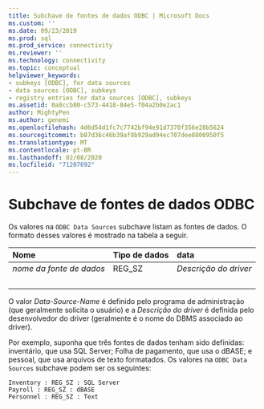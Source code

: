 ```yaml
---
title: Subchave de fontes de dados ODBC | Microsoft Docs
ms.custom: ''
ms.date: 09/23/2019
ms.prod: sql
ms.prod_service: connectivity
ms.reviewer: ''
ms.technology: connectivity
ms.topic: conceptual
helpviewer_keywords:
- subkeys [ODBC], for data sources
- data sources [ODBC], subkeys
- registry entries for data sources [ODBC], subkeys
ms.assetid: 0a8ccb80-c573-4418-84e5-f04a2b0e2ac1
author: MightyPen
ms.author: genemi
ms.openlocfilehash: 4d6d54d1fc7c7742bf94e91d7370f356e28b5624
ms.sourcegitcommit: b87d36c46b39af8b929ad94ec707dee8800950f5
ms.translationtype: MT
ms.contentlocale: pt-BR
ms.lasthandoff: 02/08/2020
ms.locfileid: "71207692"
---
```

# <a name="odbc-data-sources-subkey"></a>Subchave de fontes de dados ODBC

Os valores na `ODBC Data Sources` subchave listam as fontes de dados. O formato desses valores é mostrado na tabela a seguir.

| Nome | Tipo de dados | data |
| :--- | :-------- | :--- |
| *nome da fonte de dados* | REG_SZ | *Descrição do driver* |
| &nbsp; | &nbsp; | &nbsp; |

O valor *Data-Source-Name* é definido pelo programa de administração (que geralmente solicita o usuário) e a *Descrição do driver* é definida pelo desenvolvedor do driver (geralmente é o nome do DBMS associado ao driver).

Por exemplo, suponha que três fontes de dados tenham sido definidas: inventário, que usa SQL Server; Folha de pagamento, que usa o dBASE; e pessoal, que usa arquivos de texto formatados. Os valores na `ODBC Data Sources` subchave podem ser os seguintes:

```console
Inventory : REG_SZ : SQL Server
Payroll : REG_SZ : dBASE
Personnel : REG_SZ : Text
```
